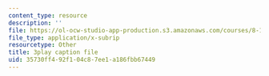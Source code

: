 ```yaml
---
content_type: resource
description: ''
file: https://ol-ocw-studio-app-production.s3.amazonaws.com/courses/8-13-14-experimental-physics-i-ii-junior-lab-fall-2016-spring-2017/35730ff492f104c87ee1a186fbb67449_4sgPXcoN59w.srt
file_type: application/x-subrip
resourcetype: Other
title: 3play caption file
uid: 35730ff4-92f1-04c8-7ee1-a186fbb67449
---
```

